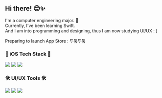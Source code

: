 ## Hi there! 😊✨

I'm a computer engineering major. 🐥<br>
Currently, I've been learning Swift.<br>
And I am into programming and designing, thus I am now studying  UI/UX : )

Preparing to launch App Store : 투둑투둑

<h3>📱 iOS Tech Stack 📱</h3>

<p>
<img src="https://img.shields.io/badge/iOS-000000?style=for-the-badge&logo=apple&logoColor=white"/> <img src="https://img.shields.io/badge/Xcode-147EFB?style=for-the-badge&logo=Xcode&logoColor=white"/> <img src="https://img.shields.io/badge/Swift-F05138?style=for-the-badge&logo=swift&logoColor=white"/> 
</p>
<h3>🛠 UI/UX Tools 🛠</h3>
<p>
<img src="https://img.shields.io/badge/Figma-F05138?style=for-the-badge&logo=Figma&logoColor=white"/> 
<img src="https://img.shields.io/badge/Sketch-F7B500?style=for-the-badge&logo=Sketch&logoColor=white"/> 
<img src="https://img.shields.io/badge/Adobe XD-B7178C?style=for-the-badge&logo=Adobe XD&logoColor=white"/>
</p>
